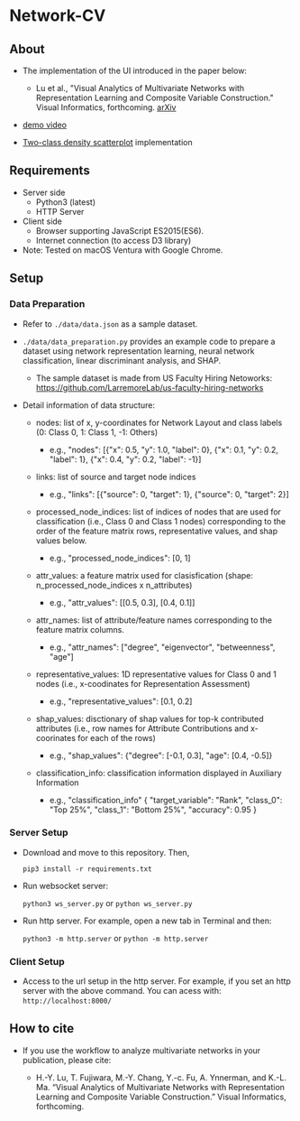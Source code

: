 # Network-CV

About
-----
* The implementation of the UI introduced in the paper below:
  
  * Lu et al., "Visual Analytics of Multivariate Networks with Representation Learning and Composite Variable Construction." Visual Informatics, forthcoming. [arXiv](https://arxiv.org/abs/2303.09590)

* [demo video](https://youtu.be/Vro6uFGYBho)
* [Two-class density scatterplot](https://github.com/takanori-fujiwara/two-class-density-scatterplot) implementation

Requirements
-----
* Server side
  * Python3 (latest)
  * HTTP Server
* Client side
  * Browser supporting JavaScript ES2015(ES6).
  * Internet connection (to access D3 library)
* Note: Tested on macOS Ventura with Google Chrome.

Setup
-----
### Data Preparation
* Refer to `./data/data.json` as a sample dataset.

* `./data/data_preparation.py` provides an example code to prepare a dataset using network representation learning, neural network classification, linear discriminant analysis, and SHAP. 
  * The sample dataset is made from US Faculty Hiring Netoworks: https://github.com/LarremoreLab/us-faculty-hiring-networks

* Detail information of data structure:
  * nodes: list of x, y-coordinates for Network Layout and class labels (0: Class 0, 1: Class 1, -1: Others)
    * e.g., "nodes": [{"x": 0.5, "y": 1.0, "label": 0}, {"x": 0.1, "y": 0.2, "label": 1}, {"x": 0.4, "y": 0.2, "label": -1}]
  
  * links: list of source and target node indices
    * e.g., "links": [{"source": 0, "target": 1}, {"source": 0, "target": 2}]

  * processed_node_indices: list of indices of nodes that are used for classification (i.e., Class 0 and Class 1 nodes) corresponding to the order of the feature matrix rows, representative values, and shap values below.
    * e.g., "processed_node_indices": [0, 1]

  * attr_values: a feature matrix used for clasisfication (shape: n_processed_node_indices x n_attributes)
    * e.g., "attr_values": [[0.5, 0.3], [0.4, 0.1]]
    
  * attr_names: list of attribute/feature names corresponding to the feature matrix columns.
    * e.g., "attr_names": ["degree", "eigenvector", "betweenness", "age"]

  * representative_values: 1D representative values for Class 0 and 1 nodes (i.e., x-coodinates for Representation Assessment)
    * e.g., "representative_values": [0.1, 0.2]

  * shap_values: disctionary of shap values for top-k contributed attributes (i.e., row names for Attribute Contributions and x-coorinates for each of the rows)
    * e.g., "shap_values": {"degree": [-0.1, 0.3], "age": [0.4, -0.5]}

  * classification_info: classification information displayed in Auxiliary Information
    * e.g., "classification_info" {
      "target_variable": "Rank",
      "class_0": "Top 25%",
      "class_1": "Bottom 25%",
      "accuracy": 0.95
    }

### Server Setup

* Download and move to this repository. Then,

    `pip3 install -r requirements.txt`

* Run websocket server:

    `python3 ws_server.py` or `python ws_server.py`

* Run http server. For example, open a new tab in Terminal and then:

    `python3 -m http.server` or  `python -m http.server`

### Client Setup

* Access to the url setup in the http server. For example, if you set an http server with the above command. You can acess with: `http://localhost:8000/`


How to cite
-----
* If you use the workflow to analyze multivariate networks in your publication, please cite:

  * H.-Y. Lu, T. Fujiwara, M.-Y. Chang, Y.-c. Fu, A. Ynnerman, and K.-L. Ma. “Visual Analytics of Multivariate Networks with Representation Learning and Composite Variable Construction.” Visual Informatics, forthcoming.
